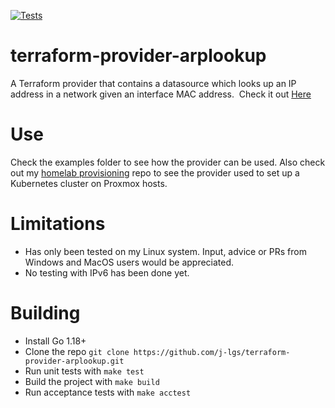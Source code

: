 [![Tests](https://github.com/j-lgs/terraform-provider-arplookup/actions/workflows/test.yml/badge.svg)](https://github.com/j-lgs/terraform-provider-arplookup/actions/workflows/test.yml)

# terraform-provider-arplookup
A Terraform provider that contains a datasource which looks up an IP address in a network given an interface MAC address.
​
Check it out [Here](https://registry.terraform.io/providers/j-lgs/arplookup/latest)
​
# Use
Check the examples folder to see how the provider can be used. Also check out my [homelab provisioning](https://github.com/j-lgs/provisioning) repo to see the provider used to set up a Kubernetes cluster on Proxmox hosts.
​
# Limitations
+ Has only been tested on my Linux system. Input, advice or PRs from Windows and MacOS users would be appreciated.
+ No testing with IPv6 has been done yet.

# Building
+ Install Go 1.18+
+ Clone the repo `git clone https://github.com/j-lgs/terraform-provider-arplookup.git`
+ Run unit tests with `make test`
+ Build the project with `make build`
+ Run acceptance tests with `make acctest`